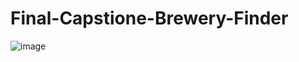 # Final-Capstione-Brewery-Finder

![image](https://user-images.githubusercontent.com/104337790/192682381-00632750-ca40-44fd-adb7-1ddbfd5a9720.png)
